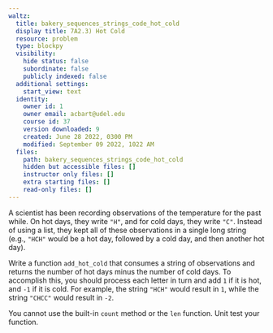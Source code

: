 ```yaml
---
waltz:
  title: bakery_sequences_strings_code_hot_cold
  display title: 7A2.3) Hot Cold
  resource: problem
  type: blockpy
  visibility:
    hide status: false
    subordinate: false
    publicly indexed: false
  additional settings:
    start_view: text
  identity:
    owner id: 1
    owner email: acbart@udel.edu
    course id: 37
    version downloaded: 9
    created: June 28 2022, 0300 PM
    modified: September 09 2022, 1022 AM
  files:
    path: bakery_sequences_strings_code_hot_cold
    hidden but accessible files: []
    instructor only files: []
    extra starting files: []
    read-only files: []
---
```

<p>A scientist has been recording observations of the temperature for the past while. On hot days, they write <code>"H"</code>, and for cold days, they write <code>"C"</code>. Instead of using a list, they kept all of these observations in a single long string (e.g., <code>"HCH"</code> would be a hot day, followed by a cold day, and then another hot day).</p><p>Write a function <code>add_hot_cold</code> that consumes a string of observations and returns the number of hot days minus the number of cold days. To accomplish this, you should process each letter in turn and add <code>1</code> if it is hot, and <code>-1</code> if it is cold. For example, the string <code>"HCH"</code> would result in <code>1</code>, while the string <code>"CHCC"</code> would result in <code>-2</code>. </p><p>You cannot use the built-in <code>count</code> method or the <code>len</code> function. Unit test your function.</p>